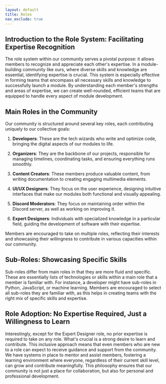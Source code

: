 ```yaml
---
layout: default
title: Roles
nav_exclude: true
---
```



## Introduction to the Role System: Facilitating Expertise Recognition

The role system within our community serves a pivotal purpose: it allows members to recognize and appreciate each other's expertise. In a module-building community like ours, where diverse skills and knowledge are essential, identifying expertise is crucial. This system is especially effective in forming teams that encompass all necessary skills and knowledge to successfully launch a module. By understanding each member's strengths and areas of expertise, we can create well-rounded, efficient teams that are equipped to handle every aspect of module development.

## Main Roles in the Community

Our community is structured around several key roles, each contributing uniquely to our collective goals:

1.  **Developers**: These are the tech wizards who write and optimize code, bringing the digital aspects of our modules to life.
    
2.  **Organizers**: They are the backbone of our projects, responsible for managing timelines, coordinating tasks, and ensuring everything runs smoothly.
    
3.  **Content Creators**: These members produce valuable content, from writing documentation to creating engaging multimedia elements.
    
4.  **UI/UX Designers**: They focus on the user experience, designing intuitive interfaces that make our modules both functional and visually appealing.

5.  **Discord Moderators**: They focus on maintaining order within the Discord server, as well as working on improving it.
    
6.  **Expert Designers**: Individuals with specialized knowledge in a particular field, guiding the development of software with their expertise.
    

Members are encouraged to take on multiple roles, reflecting their interests and showcasing their willingness to contribute in various capacities within our community.

## Sub-Roles: Showcasing Specific Skills

Sub-roles differ from main roles in that they are more fluid and specific. These are essentially lists of technologies or skills within a main role that a member is familiar with. For instance, a developer might have sub-roles in Python, JavaScript, or machine learning. Members are encouraged to select all sub-roles they are familiar with, as this helps in creating teams with the right mix of specific skills and expertise.

## Role Adoption: No Expertise Required, Just a Willingness to Learn

Interestingly, except for the Expert Designer role, no prior expertise is required to take on any role. What's crucial is a strong desire to learn and contribute. This inclusive approach means that even members who are new to a role can expect to receive guidance and support from the community. We have systems in place to mentor and assist members, fostering a learning environment where everyone, regardless of their current skill level, can grow and contribute meaningfully. This philosophy ensures that our community is not just a place for collaboration, but also for personal and professional development.
